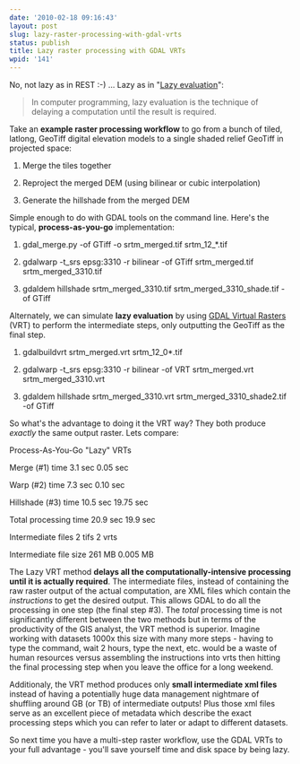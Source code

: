 ```yaml
---
date: '2010-02-18 09:16:43'
layout: post
slug: lazy-raster-processing-with-gdal-vrts
status: publish
title: Lazy raster processing with GDAL VRTs
wpid: '141'
---
```


No, not lazy as in REST :-) ... Lazy as in "[Lazy evaluation](http://en.wikipedia.org/wiki/Lazy_evaluation)":



> In computer programming, lazy evaluation is the technique of delaying a computation until the result is required.



Take an **example raster processing workflow** to go from a bunch of tiled, latlong, GeoTiff digital elevation models to a single shaded relief GeoTiff in projected space:






  1. Merge the tiles together 


  2. Reproject the merged DEM (using bilinear or cubic interpolation) 


  3. Generate the hillshade from the merged DEM 




Simple enough to do with GDAL tools on the command line. Here's the typical, **process-as-you-go** implementation:





  1. gdal_merge.py -of GTiff -o srtm_merged.tif srtm_12_*.tif 


  2. gdalwarp -t_srs epsg:3310 -r bilinear -of GTiff srtm_merged.tif srtm_merged_3310.tif 


  3. gdaldem hillshade srtm_merged_3310.tif srtm_merged_3310_shade.tif -of GTiff 



Alternately, we can simulate **lazy evaluation** by using [GDAL Virtual Rasters](http://www.gdal.org/gdal_vrttut.html) (VRT) to perform the intermediate steps, only outputting the GeoTiff as the final step. 





	
  1. gdalbuildvrt srtm_merged.vrt srtm_12_0*.tif

	
  2. gdalwarp -t_srs epsg:3310 -r bilinear -of VRT srtm_merged.vrt srtm_merged_3310.vrt 

	
  3. gdaldem hillshade srtm_merged_3310.vrt srtm_merged_3310_shade2.tif -of GTiff




So what's the advantage to doing it the VRT way? They both produce _exactly_ the same output raster. Lets compare:







Process-As-You-Go
"Lazy" VRTs



Merge (#1) time 
3.1 sec
0.05 sec 



Warp (#2) time 
7.3 sec 
0.10 sec 



Hillshade (#3) time
10.5 sec 
19.75 sec



Total processing time
20.9 sec
19.9 sec 



Intermediate files
2 tifs
2 vrts



Intermediate file size
261 MB
0.005 MB






  


The Lazy VRT method **delays all the computationally-intensive processing until it is actually required**. The intermediate files, instead of containing the raw raster output of the actual computation, are XML files which contain the _instructions_ to get the desired output. This allows GDAL to do all the processing in one step (the final step #3). The _total_ processing time is not significantly different between the two methods but in terms of the productivity of the GIS analyst, the VRT method is superior. Imagine working with datasets 1000x this size with many more steps - having to type the command, wait 2 hours, type the next, etc. would be a waste of human resources versus assembling the instructions into vrts then hitting the final processing step when you leave the office for a long weekend.

Additionaly, the VRT method produces only **small intermediate xml files** instead of having a potentially huge data management nightmare of shuffling around GB (or TB) of intermediate outputs! Plus those xml files serve as an excellent piece of metadata which describe the exact processing steps which you can refer to later or adapt to different datasets. 

So next time you have a multi-step raster workflow, use the GDAL VRTs to your full advantage - you'll save yourself time and disk space by being lazy. 



